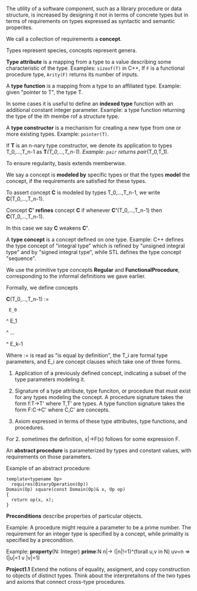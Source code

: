 The utility of a software component, such as a library procedure or data structure, is increased by designing it not in terms of concrete types but in terms of requirements on types expressed as syntactic and semantic properites.

We call a collection of requirements a **concept**.

Types represent species, concepts represent genera.

**Type attribute** is a mapping from a type to a value describing some characteristic of the type. Examples: `sizeof(T)` in C++, If `F` is a functional procedure type, `Arity(F)` returns its number of inputs.

A **type function** is a mapping from a type to an affiliated type. Example: given "pointer to T", the type T.

In some cases it is useful to define an **indexed type** function with an additional constant integer parameter. Example: a type function returning the type of the ith membe rof a structure type.

A **type constructor** is a mechanism for creating a new type from one or more existing types. Example: `pointer(T)`.

If **T** is an n-nary type constructor, we denote its application to types T_0,...,T_n-1 as **T**_(T_0,...,T_n-1). Example: `pair` returns pair_(T_0,T_1).

To ensure regularity, basis extends memberwise.

We say a concept is **modeled by** specific types or that the types **model** the concept, if the requirements are satisfied for these types.

To assert concept **C** is modeled by types T_0,...,T_n-1, we write **C**(T_0,...,T_n-1).

Concept **C'** **refines** concept **C** if whenever **C'**(T_0,...,T_n-1) then **C**(T_0,...,T_n-1).

In this case we say **C** weakens **C'**.

A **type concept** is a concept defined on one type. Example: C++ defines the type concept of "integral type" which is refined by "unsigned integral type" and by "signed integral type", while STL defines the type concept "sequence".

We use the primitive type concepts **Regular** and **FunctionalProcedure**, corresponding to the informal definitions we gave earlier.

Formally, we define concepts

  **C**(T_0,...,T_n-1) :=

     E_0

   ^ E_1

   ^ ...

   ^ E_k-1

Where := is read as "is equal by definition", the T_i are formal type parameters, and E_i are concept clauses which take one of three forms.

  1. Application of a previously defined concept, indicating a subset of the type parameters modeling it.

  2. Signature of a type attribute, type funciton, or procedure that must exist for any types modeling the concept. A procedure signature takes the form f:T->T' where T,T' are types. A type function signature takes the form F:C->C' where C,C' are concepts.

  3. Axiom expressed in terms of these type attributes, type functions, and procedures. 

  For 2. sometimes the definition, x|->F(x) follows for some expression F.

An **abstract procedure** is parameterized by types and constant values, with requirements on those parameters.

Example of an abstract procedure:

```
template<typename Op>
  requires(BinaryOperation(Op))
Domain(Op) square(const Domain(Op)& x, Op op)
{
  return op(x, x);
}
```

**Preconditions** describe properties of particular objects.

Example: A procedure might require a parameter to be a prime number. The requirement for an integer type is specified by a concept, while primality is specified by a precondition.

  Example:
    **property**(N: Integer)
    **prime**:N
      n|-> (|n|!=1)^(forall u,v in N) uv=n => (|u|=1 v |v|=1)

**Project1.1** Extend the notions of equality, assigment, and copy construction to objects of distinct types. Think about the interpretaitons of the two types and axioms that connect cross-type procedures.

